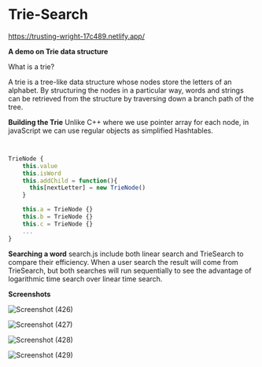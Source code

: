 # Trie-Search
https://trusting-wright-17c489.netlify.app/


**A demo on Trie data structure**

What is a trie?

A trie is a tree-like data structure whose nodes store the letters of an alphabet. By structuring the nodes in a particular way, words and strings can be retrieved from the structure by traversing down a branch path of the tree.

**Building the Trie**
Unlike C++ where we use pointer array for each node, in javaScript we can use regular objects as simplified Hashtables. 

```JavaScript


TrieNode {
    this.value
    this.isWord
    this.addChild = function(){
      this[nextLetter] = new TrieNode()
    }

    this.a = TrieNode {}
    this.b = TrieNode {}
    this.c = TrieNode {}
    ...
}

```

**Searching a word**
search.js include both linear search and TrieSearch to compare their efficiency. When a user search the result will come from TrieSearch, but both searches will run sequentially to see the advantage of logarithmic time search over linear time search.

**Screenshots**

![Screenshot (426)](https://user-images.githubusercontent.com/72400473/127738189-91406a76-86ae-4a3d-823f-a1e3612f1be4.png)



![Screenshot (427)](https://user-images.githubusercontent.com/72400473/127738194-ed2d3a18-3087-4f1b-a8d6-af1799682fc5.png)



![Screenshot (428)](https://user-images.githubusercontent.com/72400473/127738198-0bc3a105-e4c0-4cb9-836a-00447bb2f959.png)



![Screenshot (429)](https://user-images.githubusercontent.com/72400473/127738202-71453bfe-e8e5-417b-ab12-dda672ef241e.png)


